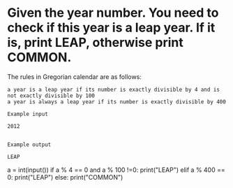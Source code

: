 # Given the year number. You need to check if this year is a leap year. If it is, print LEAP, otherwise print COMMON.

The rules in Gregorian calendar are as follows:

    a year is a leap year if its number is exactly divisible by 4 and is not exactly divisible by 100
    a year is always a leap year if its number is exactly divisible by 400
		
```
Example input

2012


Example output

LEAP
```

a = int(input())
if a % 4 == 0 and a % 100 !=0:
 print("LEAP")
elif a % 400 == 0:
  print("LEAP")
else:
  print("COMMON")

